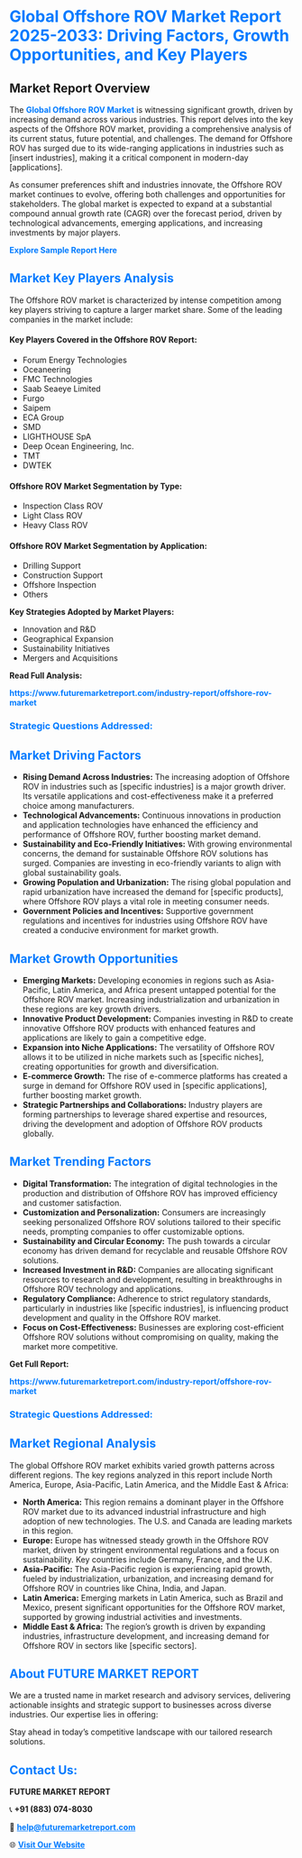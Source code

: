 <h1 style="color: #007BFF;">Global Offshore ROV Market Report 2025-2033: Driving Factors, Growth Opportunities, and Key Players</h1>

<section id="overview">
<h2>Market Report Overview</h2>
<p>The <a href="https://www.futuremarketreport.com/industry-report/offshore-rov-market" style="color: #007BFF; text-decoration: none;"><strong>Global Offshore ROV Market</strong></a> is witnessing significant growth, driven by increasing demand across various industries. This report delves into the key aspects of the Offshore ROV market, providing a comprehensive analysis of its current status, future potential, and challenges. The demand for Offshore ROV has surged due to its wide-ranging applications in industries such as [insert industries], making it a critical component in modern-day [applications].</p>
<p>As consumer preferences shift and industries innovate, the Offshore ROV market continues to evolve, offering both challenges and opportunities for stakeholders. The global market is expected to expand at a substantial compound annual growth rate (CAGR) over the forecast period, driven by technological advancements, emerging applications, and increasing investments by major players.</p>
</section>

<section id="overview">
<p><a href="https://www.futuremarketreport.com/request-sample/reportId=86922" style="color: #007BFF; text-decoration: none;"><strong>Explore Sample Report Here</strong></a></p>
</section>

<section id="key-players">
<h2 style="color: #007BFF;">Market Key Players Analysis</h2>
<p>The Offshore ROV market is characterized by intense competition among key players striving to capture a larger market share. Some of the leading companies in the market include:</p>
<h4>Key Players Covered in the Offshore ROV Report:</h4>
<ul><li>Forum Energy Technologies</li><li>Oceaneering</li><li>FMC Technologies</li><li>Saab Seaeye Limited</li><li>Furgo</li><li>Saipem</li><li>ECA Group</li><li>SMD</li><li>LIGHTHOUSE SpA</li><li>Deep Ocean Engineering, Inc.</li><li>TMT</li><li>DWTEK</li></ul>
<h4>Offshore ROV Market Segmentation by Type:</h4>
<ul><li>Inspection Class ROV</li><li>Light Class ROV</li><li>Heavy Class ROV</li></ul>

<h4>Offshore ROV Market Segmentation by Application:</h4>
<ul><li>Drilling Support</li><li>Construction Support</li><li>Offshore Inspection</li><li>Others</li></ul>
<p><strong>Key Strategies Adopted by Market Players:</strong></p>
<ul>
<li>Innovation and R&D</li>
<li>Geographical Expansion</li>
<li>Sustainability Initiatives</li>
<li>Mergers and Acquisitions</li>
</ul>
</section>

<section>
<p><strong>Read Full Analysis: </strong></p><a href="https://www.futuremarketreport.com/industry-report/offshore-rov-market" style="color: #007BFF; text-decoration: none;"><strong>https://www.futuremarketreport.com/industry-report/offshore-rov-market</strong></a>
<h3 style="color: #007BFF;">Strategic Questions Addressed:</h3>
</section>

<section id="driving-factors">
<h2 style="color: #007BFF;">Market Driving Factors</h2>
<ul>
<li><strong>Rising Demand Across Industries:</strong> The increasing adoption of Offshore ROV in industries such as [specific industries] is a major growth driver. Its versatile applications and cost-effectiveness make it a preferred choice among manufacturers.</li>
<li><strong>Technological Advancements:</strong> Continuous innovations in production and application technologies have enhanced the efficiency and performance of Offshore ROV, further boosting market demand.</li>
<li><strong>Sustainability and Eco-Friendly Initiatives:</strong> With growing environmental concerns, the demand for sustainable Offshore ROV solutions has surged. Companies are investing in eco-friendly variants to align with global sustainability goals.</li>
<li><strong>Growing Population and Urbanization:</strong> The rising global population and rapid urbanization have increased the demand for [specific products], where Offshore ROV plays a vital role in meeting consumer needs.</li>
<li><strong>Government Policies and Incentives:</strong> Supportive government regulations and incentives for industries using Offshore ROV have created a conducive environment for market growth.</li>
</ul>
</section>

<section id="growth-opportunities">
<h2 style="color: #007BFF;">Market Growth Opportunities</h2>
<ul>
<li><strong>Emerging Markets:</strong> Developing economies in regions such as Asia-Pacific, Latin America, and Africa present untapped potential for the Offshore ROV market. Increasing industrialization and urbanization in these regions are key growth drivers.</li>
<li><strong>Innovative Product Development:</strong> Companies investing in R&D to create innovative Offshore ROV products with enhanced features and applications are likely to gain a competitive edge.</li>
<li><strong>Expansion into Niche Applications:</strong> The versatility of Offshore ROV allows it to be utilized in niche markets such as [specific niches], creating opportunities for growth and diversification.</li>
<li><strong>E-commerce Growth:</strong> The rise of e-commerce platforms has created a surge in demand for Offshore ROV used in [specific applications], further boosting market growth.</li>
<li><strong>Strategic Partnerships and Collaborations:</strong> Industry players are forming partnerships to leverage shared expertise and resources, driving the development and adoption of Offshore ROV products globally.</li>
</ul>
</section>

<section id="trending-factors">
<h2 style="color: #007BFF;">Market Trending Factors</h2>
<ul>
<li><strong>Digital Transformation:</strong> The integration of digital technologies in the production and distribution of Offshore ROV has improved efficiency and customer satisfaction.</li>
<li><strong>Customization and Personalization:</strong> Consumers are increasingly seeking personalized Offshore ROV solutions tailored to their specific needs, prompting companies to offer customizable options.</li>
<li><strong>Sustainability and Circular Economy:</strong> The push towards a circular economy has driven demand for recyclable and reusable Offshore ROV solutions.</li>
<li><strong>Increased Investment in R&D:</strong> Companies are allocating significant resources to research and development, resulting in breakthroughs in Offshore ROV technology and applications.</li>
<li><strong>Regulatory Compliance:</strong> Adherence to strict regulatory standards, particularly in industries like [specific industries], is influencing product development and quality in the Offshore ROV market.</li>
<li><strong>Focus on Cost-Effectiveness:</strong> Businesses are exploring cost-efficient Offshore ROV solutions without compromising on quality, making the market more competitive.</li>
</ul>
</section>

<section>
<p><strong>Get Full Report: </strong></p><a href="https://www.futuremarketreport.com/industry-report/offshore-rov-market" style="color: #007BFF; text-decoration: none;"><strong>https://www.futuremarketreport.com/industry-report/offshore-rov-market</strong></a>
<h3 style="color: #007BFF;">Strategic Questions Addressed:</h3>
</section>


<section id="regional-analysis">
<h2 style="color: #007BFF;">Market Regional Analysis</h2>
<p>The global Offshore ROV market exhibits varied growth patterns across different regions. The key regions analyzed in this report include North America, Europe, Asia-Pacific, Latin America, and the Middle East & Africa:</p>
<ul>
<li><strong>North America:</strong> This region remains a dominant player in the Offshore ROV market due to its advanced industrial infrastructure and high adoption of new technologies. The U.S. and Canada are leading markets in this region.</li>
<li><strong>Europe:</strong> Europe has witnessed steady growth in the Offshore ROV market, driven by stringent environmental regulations and a focus on sustainability. Key countries include Germany, France, and the U.K.</li>
<li><strong>Asia-Pacific:</strong> The Asia-Pacific region is experiencing rapid growth, fueled by industrialization, urbanization, and increasing demand for Offshore ROV in countries like China, India, and Japan.</li>
<li><strong>Latin America:</strong> Emerging markets in Latin America, such as Brazil and Mexico, present significant opportunities for the Offshore ROV market, supported by growing industrial activities and investments.</li>
<li><strong>Middle East & Africa:</strong> The region’s growth is driven by expanding industries, infrastructure development, and increasing demand for Offshore ROV in sectors like [specific sectors].</li>
</ul>
</section>

<footer>
<h2 style="color: #007BFF;">About FUTURE MARKET REPORT</h2>
<p>We are a trusted name in market research and advisory services, delivering actionable insights and strategic support to businesses across diverse industries. Our expertise lies in offering:</p>

<p>Stay ahead in today’s competitive landscape with our tailored research solutions.</p>

<h2 style="color: #007BFF;">Contact Us:</h2>
<p><strong>FUTURE MARKET REPORT</strong></p>
<p>📞 <strong>+91 (883) 074-8030</strong></p>
<p>📧 <strong><a href="mailto:help@futuremarketreport.com" style="color: #007BFF;">help@futuremarketreport.com</a></strong></p>
<p>🌐 <strong><a href="https://www.futuremarketreport.com/" style="color: #007BFF;">Visit Our Website</a></strong></p>
</footer>